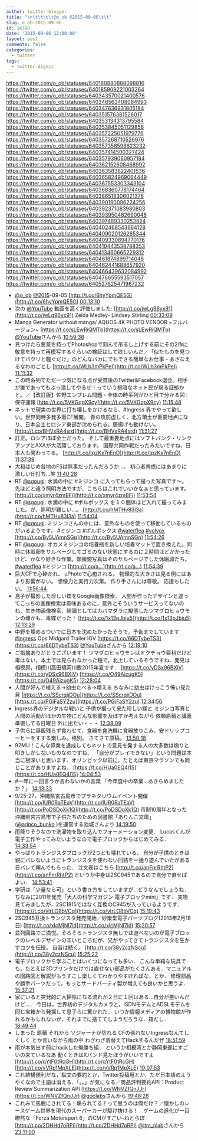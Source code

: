 ```yaml
---
author: twitter-blogger
title: "\n\t\t\t\t@o_ob @2015-09-06\t\t"
slug: o_ob-2015-09-06
id: 14390
date: '2015-09-06 12:00:00'
layout: post
comments: false
categories:
  - twitter
tags:
  - twitter-digest
---
```


https://twitter.com/o_ob/statuses/640180880888098816 https://twitter.com/o_ob/statuses/640185909221003264 https://twitter.com/o_ob/statuses/640343570021400576 https://twitter.com/o_ob/statuses/640346563408084993 https://twitter.com/o_ob/statuses/640347636931805184 https://twitter.com/o_ob/statuses/640351576381526017 https://twitter.com/o_ob/statuses/640353134313795584 https://twitter.com/o_ob/statuses/640353845051129856 https://twitter.com/o_ob/statuses/640357225051979776 https://twitter.com/o_ob/statuses/640357268710526976 https://twitter.com/o_ob/statuses/640357358598623232 https://twitter.com/o_ob/statuses/640357414500327424 https://twitter.com/o_ob/statuses/640357939060957184 https://twitter.com/o_ob/statuses/640362152608468992 https://twitter.com/o_ob/statuses/640363583822401536 https://twitter.com/o_ob/statuses/640365824969064449 https://twitter.com/o_ob/statuses/640367553303343104 https://twitter.com/o_ob/statuses/640368360778174464 https://twitter.com/o_ob/statuses/640386518306021376 https://twitter.com/o_ob/statuses/640390190096224256 https://twitter.com/o_ob/statuses/640392371083980803 https://twitter.com/o_ob/statuses/640393950482690048 https://twitter.com/o_ob/statuses/640397489330253824 https://twitter.com/o_ob/statuses/640402468543664128 https://twitter.com/o_ob/statuses/640409020126265344 https://twitter.com/o_ob/statuses/640409330894770176 https://twitter.com/o_ob/statuses/640410443538788353 https://twitter.com/o_ob/statuses/640413460665229312 https://twitter.com/o_ob/statuses/640461874899714048 https://twitter.com/o_ob/statuses/640462441688657920 https://twitter.com/o_ob/statuses/640466439632084992 https://twitter.com/o_ob/statuses/640476655593517057 https://twitter.com/o_ob/statuses/640527625471967232  

*   [@o_ob](https://twitter.com/o_ob) [@2015](https://twitter.com/2015)-09-05 [http://t.co/6hyYpmQE5G](http://t.co/6hyYpmQE5G) [00:13:10](https://twitter.com/o_ob/statuses/640180880888098816)
*   次の [@YouTube](https://twitter.com/YouTube) 動画を高く評価しました: [http://t.co/jwLg96yx91](http://t.co/jwLg96yx91) Zelda Medley- Lindsey Stirling [00:33:09](https://twitter.com/o_ob/statuses/640185909221003264)
*   Manga Generator without manga/ AQUOS 4K PHOTO VENDOR ~フルバージョン~ [https://t.co/sLEwRiQMTb](https://t.co/sLEwRiQMTb) [@YouTube](https://twitter.com/YouTube)さんから [10:59:38](https://twitter.com/o_ob/statuses/640343570021400576)
*   見つけたら悪意を持ってPhotoshopで刻んで吊るし上げする前にその2作に敬意を持って再模写するぐらいの検証はして欲しいんだ／「似たものを見つけてパクリと騒ぐだけ」のどんなバカにでもできる簡単なお仕事 - あざなえるなわのごとし [http://t.co/WLb3mPkPeI](http://t.co/WLb3mPkPeI) [11:11:32](https://twitter.com/o_ob/statuses/640346563408084993)
*   この時系列でただ一つ気になる点が受賞後のTwitter&Facebook退会。相手が誰であってもぶっ潰してやるぜ！っていう根暗なネット民が居る証拠かと。／【改訂版】佐野エンブレム問題・全体の時系列がひと目で分かる図 : 保守速報 [http://t.co/5VKGqpX9cy](http://t.co/5VKGqpX9cy) [11:15:48](https://twitter.com/o_ob/statuses/640347636931805184)
*   ネットで現実の世界に打ち壊しをかけるなら、#Ingress 界でやって欲しい。世界同時多発多重CF展開。 青の攻防虚しく、北方領土が重要地点になり、日本全土とロシア東部が沈められる。唐揚げも動けない。 [http://t.co/BHVxRA4srd](http://t.co/BHVxRA4srd) [11:31:27](https://twitter.com/o_ob/statuses/640351576381526017)
*   訂正。ロシアほぼ全土だった。 そして最重要地点にはソフトバンク・リンクアンプとAXAが大活躍しております。 国際共同作戦だったみたいですね、日本人も関わってる。 [http://t.co/tpzKx7nEnD](http://t.co/tpzKx7nEnD) [11:37:39](https://twitter.com/o_ob/statuses/640353134313795584)
*   大和はじめ各地のFSは無事だったんだろうか...。 初心者育成にはあまりに激しい仕打ち...笑 [11:40:28](https://twitter.com/o_ob/statuses/640353845051129856)
*   RT [@sgougi](https://twitter.com/sgougi): 水滴の中に #ミジンコ に入ってもらって撮った写真です～。先ほどと違う照明方法ですが、こちらはこれでいいかなぁと思っています。 [http://t.co/xmyr4zmBFi](http://t.co/xmyr4zmBFi) [11:53:54](https://twitter.com/o_ob/statuses/640357225051979776)
*   RT [@sgougi](https://twitter.com/sgougi): 水滴の中に #ボルボックス を１０個体ほど入れて撮ってみました。が、照明が難しい…。 [http://t.co/hMTHv83l3a](http://t.co/hMTHv83l3a) [11:54:04](https://twitter.com/o_ob/statuses/640357268710526976)
*   RT [@sgougi](https://twitter.com/sgougi): ミジンコさんの中には、意外なものを使って移動しているものがいるようです。 #ミジンコ #ボルボックス [#waterflea](https://twitter.com/search?q=%23waterflea&src=hash) [#volvox](https://twitter.com/search?q=%23volvox&src=hash) [http://t.co/By5UAmnSGp](http://t.co/By5UAmnSGp) [11:54:26](https://twitter.com/o_ob/statuses/640357358598623232)
*   RT [@sgougi](https://twitter.com/sgougi): オカメミジンコの培養瓶を新しい培養マットで置き換えた。同時に休眠卵をサルベージしてゴミのない状態にするのに２時間ほどかかったけど、かなり好きな作業。顕微鏡写真はそのサルベージでした休眠卵たち。 [#waterflea](https://twitter.com/search?q=%23waterflea&src=hash) #ミジンコ [http://t.co/a…](http://t.co/a…) [11:54:39](https://twitter.com/o_ob/statuses/640357414500327424)
*   巨大CFで心砕かれ、 μPhotoで心癒される。 物理的な大きさは見る側にはあまり影響がない。 想像力と実行力次第。 作り手さんには尊敬。 応援もしたい。 [11:56:44](https://twitter.com/o_ob/statuses/640357939060957184)
*   息子が撮影した珍しい蝶をGoogle画像検索． 人間が作ったデザインと違ってこっちの画像検索は意味あるのに，意外とそういうサービスってないのね．生き物画像検索．結論としてはカバマダラに擬態したツマグロヒョウモンの雌かも．毒蝶だった！ [http://t.co/1x13pJbju5](http://t.co/1x13pJbju5) [12:13:29](https://twitter.com/o_ob/statuses/640362152608468992)
*   中野を埋めるついでに日本を沈めたかったそうで，予告までしています [#Ingress](https://twitter.com/search?q=%23Ingress&src=hash) Ops.Midgard Trailer IGV [https://t.co/66DTybeTS3](https://t.co/66DTybeTS3) [@YouTube](https://twitter.com/YouTube)さんから [12:19:10](https://twitter.com/o_ob/statuses/640363583822401536)
*   ご指摘ありがとうございます！ ツマグロヒョウモンはドクチョウ亜科だけど毒はない，本土では見られなかった種で，北上しているそうですね．発見は相模原，相模川高田橋河川敷2015年夏です． [https://t.co/yDSx96BXiV](https://t.co/yDSx96BXiV) [https://t.co/O49AizugK5](https://t.co/O49AizugK5) [12:28:04](https://twitter.com/o_ob/statuses/640365824969064449)
*   人間が好んで植える→幼虫たべる→増える ちなみに幼虫はけっこう怖い見た目 [https://t.co/SScrqjiDOu](https://t.co/SScrqjiDOu) [https://t.co/PGiFaSY2zu](https://t.co/PGiFaSY2zu) [12:34:56](https://twitter.com/o_ob/statuses/640367553303343104)
*   Ingress界のデジタルな戦いと 子供が撮って来た珍しい蝶と ミジンコ写真と 人間の活動がほかの生物にどんな影響を及ぼすか考えながら 依頼原稿と講義準備してる日曜日 外に出たい・・・ [12:38:09](https://twitter.com/o_ob/statuses/640368360778174464)
*   子供らに昼飯残らず食わせて、食器を食洗機に食器放りこみ、安ドリップコーヒーをすする楽しみ。格別。 さてさて原稿。 [13:50:18](https://twitter.com/o_ob/statuses/640386518306021376)
*   92MU！こんな偉業を達成してもネットで意見を発する人の大多数は煽りと叩きしかしないものなのですね． 「自分がプレイできない」という問題は本当に根深いと思います．オリンピック以前に，たとえば東京マラソンでも同じことがありますよね． [https://t.co/HUa0EQ4l1S](https://t.co/HUa0EQ4l1S) [14:04:53](https://twitter.com/o_ob/statuses/640390190096224256)
*   #一年に一回言うか言わないかの言葉 「今年度中の卒業…あきらめましたか？」 [14:13:33](https://twitter.com/o_ob/statuses/640392371083980803)
*   9/25-27、沖縄県宮古島市でプラネタリウムイベント開催 [http://t.co/IUR0RaTEaV](http://t.co/IUR0RaTEaV) [http://t.co/PoDSDoXk1Q](http://t.co/PoDSDoXk1Q) 市制10周年となった沖縄県宮古島市で子供たちのための図書館「ありんこ文庫」([@arinco_bunko](https://twitter.com/arinco_bunko) )を運営する池城さんより [14:19:50](https://twitter.com/o_ob/statuses/640393950482690048)
*   雨降りそうなので洗濯物を取り込んでフォーメーション変更． Lucasくんが電子工作やってみたいようなので電子ブロックからはじめてみる． [14:33:54](https://twitter.com/o_ob/statuses/640397489330253824)
*   やっぱりトランジスタブロックが2つとも壊れている． 自分が子供のときは親にバレないようにトランジスタを使わない回路を一通り遊んでいたがある日バレて頼んでもらった． 注文表はこちら [http://t.co/anFnrRhtP2](http://t.co/anFnrRhtP2) というか中身は2SC945であるので自分で直せばよい． [14:53:41](https://twitter.com/o_ob/statuses/640402468543664128)
*   学研は「少量なら可」という書き方をしていますが…どうなんでしょうね．ちなみに2011年発売「大人の科学マガジン 電子ブロックmini」です． 実物見てみましたが，2SC1815ではなく互換のC945が入っているようです． [https://t.co/vIrLO8bVCq](https://t.co/vIrLO8bVCq) [15:19:43](https://twitter.com/o_ob/statuses/640409020126265344)
*   2SC945互換トランジスタ発売開始／妙楽堂電子パーツブログ(2013年2月18日) [http://t.co/xlcMjNl7id](http://t.co/xlcMjNl7id) [15:20:57](https://twitter.com/o_ob/statuses/640409330894770176)
*   並列回路でご満悦。そろそろトランジスタ無しでは遊べないのが電子ブロックのレベルデザインの辛いところだが、兄がやってきてトランジスタを生かすコツを伝授。 自習は続く。 [http://t.co/38y2czNScu](http://t.co/38y2czNScu) [15:25:22](https://twitter.com/o_ob/statuses/640410443538788353)
*   電子ブロックから学ぶことはいくつになっても多い． こんな単純な玩具でも，たとえば3Dプリンタだけでは直せない部品がたくさんある．マニュアルの回路図と解説がもうすこし楽しくてわかりやすければな，とか． 修理部品や勝手パーツだって，もっとサードパーティ製が増えても良いかと思うよ． [15:37:21](https://twitter.com/o_ob/statuses/640413460665229312)
*   家にいると突発的に大掃除になる流れが２日に１回はある…自分が悪いんだけど…． 今日は，世界初のデジタルカメラと，ISDNモデムとADSLモデムを同じ宝箱から発掘して息子らに驚かれた． いつか情報メディアの博物館が作れるかもしれないが，それまでに捨ててしまうだろうな．箱だし． [18:49:44](https://twitter.com/o_ob/statuses/640461874899714048)
*   しまった 原稿 それから ソジャーナが切れる CFの張れないIngressなんてしくしく とか言いながら雨の中 わざわざ着替えてHackするんだぜ [18:51:59](https://twitter.com/o_ob/statuses/640462441688657920)
*   雨が本気出す前にhackした俺勝ち組． というか相模湾とか静岡東部にすごいの来ているなあ 動くときはXバンド見たほうがいいですよ [http://t.co/qYtF0tRcGH](http://t.co/qYtF0tRcGH) [http://t.co/vVRp1MpXLE](http://t.co/vVRp1MpXLE) [19:07:53](https://twitter.com/o_ob/statuses/640466439632084992)
*   これ結構便利だな，駄文の要約とか，Twitter投稿用とか．ただ日本語のようやくなので主語は消える．「。。」が気になる／商品評判要約API：Product Review Summarization API [https://t.co/WNVZfQnJJr](https://t.co/WNVZfQnJJr) [@goolabs](https://twitter.com/goolabs)さんから [19:48:28](https://twitter.com/o_ob/statuses/640476655593517057)
*   これみて馬鹿にされてる！煽られてる！って思うのは俺だけ？／懐かしのレースゲーム世界を現代のスーパーカーが駆け抜ける！　ゲームの進化が一目瞭然な「Forza Motorsport 6」のCMがすごい-ねとらぼ [http://t.co/2DHHd7oRPi](http://t.co/2DHHd7oRPi) [@itm_nlab](https://twitter.com/itm_nlab)さんから [23:11:00](https://twitter.com/o_ob/statuses/640527625471967232)
